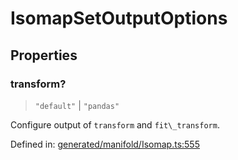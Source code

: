 # IsomapSetOutputOptions

## Properties

### transform?

> `"default"` \| `"pandas"`

Configure output of `transform` and `fit\_transform`.

Defined in:  [generated/manifold/Isomap.ts:555](https://github.com/transitive-bullshit/scikit-learn-ts/blob/92ab806/packages/sklearn/src/generated/manifold/Isomap.ts#L555)
